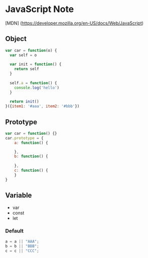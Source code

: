# JavaScript Note

[MDN] (https://developer.mozilla.org/en-US/docs/Web/JavaScript)

## Object

```javascript
var car = function(o) {
  var self = o
  
  var init = function() {
    return self
  }
  
  self.a = function() {
    console.log('hello')
  }
  
  return init()
}({item1: '#aaa', item2: '#bbb'})
```

## Prototype

```javascript
var car = function() {}
car.prototype = {
	a: function() {

	},
	b: function() {
		
	},
	c: function() {
	}
}
```

## Variable

* var 
* const
* let

### Default

```javascript
a = a || "AAA";
b = b || "BBB";
c = c || "CCC";
```
